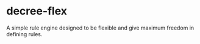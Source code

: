 # decree-flex
A simple rule engine designed to be flexible and give maximum freedom in defining rules.
